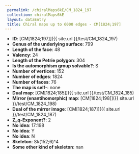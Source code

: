 ```yaml
--- 
 permalink: /chiralMaps6kE/CM_1824_197 
 collection: chiralMaps6kE
 layout: dataEntry
 title: Chiral maps up to 6000 edges - CM[1824;197]
---
```


- **ID**: [CM[1824;197]]({{ site.url }}/test/CM_1824_197)
- **Genus of the underlying surface**: 799
- **Length of the face**: 48
- **Valency**: 24
- **Length of the Petrie polygon**: 304
- **Is the automorphism group solvable?**: S
- **Number of vertices**: 152
- **Number of edges**: 1824
- **Number of faces**: 76
- **The map is self-**: none
- **Dual map**: [CM[1824;185]]({{ site.url }}/test/CM_1824_185)
- **Mirror (enantihomorphic) map**: [CM[1824;198]]({{ site.url }}/test/CM_1824_198)
- **Dual of the mirror image**: [CM[1824;187]]({{ site.url }}/test/CM_1824_187)
- **Z_q-Exponent?**: 2
- **No idea**:  17:198
- **No idea**: Y
- **No idea**: N
- **Skeleton**: Sk(152;6)^4
- **Some other kind of skeleton**: nan

